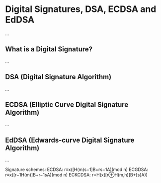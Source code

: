 # Digital Signatures, DSA, ECDSA and EdDSA

...

## What is a Digital Signature?

...

## DSA (Digital Signature Algorithm)

...


## ECDSA (Elliptic Curve Digital Signature Algorithm)

...

## EdDSA (Edwards-curve Digital Signature Algorithm)

...


Signature schemes:
ECDSA: r≡x([H(m)s−1]B+rs−1A)(mod n)
ECGDSA: r≡x([r−1H(m)]B+r−1sA)(mod n)
ECKCDSA: r=H(x([r⊕H(m,h)]B+[s]A))
